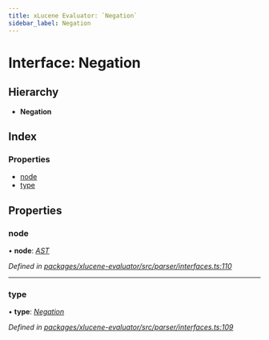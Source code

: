 ```yaml
---
title: xLucene Evaluator: `Negation`
sidebar_label: Negation
---
```


# Interface: Negation

## Hierarchy

* **Negation**

## Index

### Properties

* [node](negation.md#node)
* [type](negation.md#type)

## Properties

###  node

• **node**: *[AST](../overview.md#ast)*

*Defined in [packages/xlucene-evaluator/src/parser/interfaces.ts:110](https://github.com/terascope/teraslice/blob/78714a985/packages/xlucene-evaluator/src/parser/interfaces.ts#L110)*

___

###  type

• **type**: *[Negation](../enums/asttype.md#negation)*

*Defined in [packages/xlucene-evaluator/src/parser/interfaces.ts:109](https://github.com/terascope/teraslice/blob/78714a985/packages/xlucene-evaluator/src/parser/interfaces.ts#L109)*
